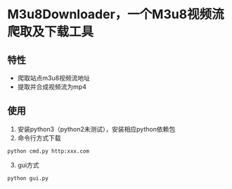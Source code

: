 # M3u8Downloader，一个M3u8视频流爬取及下载工具

## 特性

* 爬取站点m3u8视频流地址
* 提取并合成视频流为mp4

## 使用

1. 安装python3（python2未测试），安装相应python依赖包
2. 命令行方式下载
```
python cmd.py http:xxx.com
```
3. gui方式
```
python gui.py
```